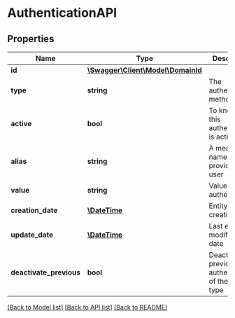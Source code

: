 # AuthenticationAPI

## Properties
Name | Type | Description | Notes
------------ | ------------- | ------------- | -------------
**id** | [**\Swagger\Client\Model\DomainId**](DomainId.md) |  | 
**type** | **string** | The authentication method | 
**active** | **bool** | To know if this authentication is active | 
**alias** | **string** | A meaningful name provided by user | [optional] 
**value** | **string** | Value of the authentication | 
**creation_date** | [**\DateTime**](\DateTime.md) | Entity creation date | 
**update_date** | [**\DateTime**](\DateTime.md) | Last entity modification date | 
**deactivate_previous** | **bool** | Deactivates previous authentication of the same type | [optional] 

[[Back to Model list]](../../README.md#documentation-for-models) [[Back to API list]](../../README.md#documentation-for-api-endpoints) [[Back to README]](../../README.md)

